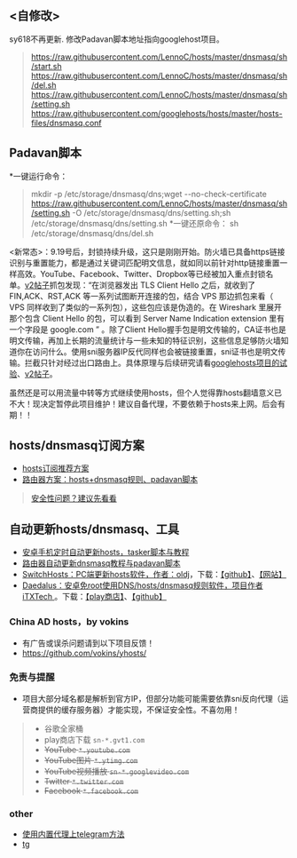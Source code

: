 ## <自修改>
sy618不再更新. 修改Padavan脚本地址指向googlehost项目。
>https://raw.githubusercontent.com/LennoC/hosts/master/dnsmasq/sh/start.sh
>https://raw.githubusercontent.com/LennoC/hosts/master/dnsmasq/sh/del.sh
>https://raw.githubusercontent.com/LennoC/hosts/master/dnsmasq/sh/setting.sh
>https://raw.githubusercontent.com/googlehosts/hosts/master/hosts-files/dnsmasq.conf

## Padavan脚本
*一键运行命令：
>mkdir -p /etc/storage/dnsmasq/dns;wget --no-check-certificate https://raw.githubusercontent.com/LennoC/hosts/master/dnsmasq/sh/setting.sh -O /etc/storage/dnsmasq/dns/setting.sh;sh /etc/storage/dnsmasq/dns/setting.sh
*一键还原命令：
>sh /etc/storage/dnsmasq/dns/del.sh

<新常态>：9.19号后，封锁持续升级，这只是刚刚开始。防火墙已具备https链接识别与重置能力，都是通过关键词匹配明文信息，就如同以前针对http链接重置一样高效。YouTube、Facebook、Twitter、Dropbox等已经被加入重点封锁名单。[v2帖子](https://www.v2ex.com/t/395195)抓包发现：“在浏览器发出 TLS Client Hello 之后，就收到了 FIN,ACK、RST,ACK 等一系列试图断开连接的包，结合 VPS 那边抓包来看（ VPS 同样收到了类似的一系列包），这些包应该是伪造的。在 Wireshark 里展开那个包含 Client Hello 的包，可以看到 Server Name Indication extension 里有一个字段是 google.com ” 。除了Client Hello握手包是明文传输的，CA证书也是明文传输，再加上长期的流量统计与一些未知的特征识别，这些信息足够防火墙知道你在访问什么。使用sni服务器IP反代同样也会被链接重置，sni证书也是明文传输。拦截只针对经过出口路由上。具体原理与后续研究请看[googlehosts项目的试验](https://github.com/googlehosts/hosts/issues/87)、[v2帖子](https://www.v2ex.com/t/395195)。

虽然还是可以用流量中转等方式继续使用hosts，但个人觉得靠hosts翻墙意义已不大！现决定暂停此项目维护！建议自备代理，不要依赖于hosts来上网。后会有期！！

## hosts/dnsmasq订阅方案
- [hosts订阅推荐方案](https://github.com/sy618/hosts/blob/master/md/hosts%E8%AE%A2%E9%98%85%E6%96%B9%E6%A1%88.md)
- [路由器方案：hosts+dnsmasq规则、padavan脚本](https://github.com/sy618/hosts/blob/master/dnsmasq/dnsmasq.md)
> [安全性问题？建议先看看](https://github.com/sy618/hosts/tree/master/dnsmasq/%E5%AE%89%E5%85%A8%E9%97%AE%E9%A2%98)

## 自动更新hosts/dnsmasq、工具
* [安卓手机定时自动更新hosts，tasker脚本与教程](https://github.com/sy618/hosts/tree/master/%E5%AE%89%E5%8D%93%E8%87%AA%E5%8A%A8%E6%9B%B4%E6%96%B0hosts)
* [路由器自动更新dnsmasq教程与padavan脚本](https://github.com/sy618/hosts/blob/master/dnsmasq/dnsmasq.md)
* [SwitchHosts：PC端更新hosts软件，作者：oldj](https://github.com/oldj/SwitchHosts/blob/master/README.md)，下载：[【github】](https://github.com/oldj/SwitchHosts/releases)、[【网站】](https://oldj.github.io/SwitchHosts)
* [Daedalus：安卓免root使用DNS/hosts/dnsmasq规则软件，项目作者iTXTech ](https://github.com/iTXTech/Daedalus)。下载：[【play商店】](https://play.google.com/store/apps/details?id=org.itxtech.daedalus)、[【github】](https://github.com/iTXTech/Daedalus/releases)

### China AD hosts，by vokins
* 有广告或误杀问题请到以下项目反馈！
* https://github.com/vokins/yhosts/

### 免责与提醒
* 项目大部分域名都是解析到官方IP，但部分功能可能需要依靠sni反向代理（运营商提供的缓存服务器）才能实现，不保证安全性。不喜勿用！
> - 谷歌全家桶
> - play商店下载 `sn-*.gvt1.com`
> - ~~YouTube `*.youtube.com`~~
> - ~~YouTube图片 `*.ytimg.com`~~
> - ~~YouTube视频播放 `sn-*.googlevideo.com`~~
> - ~~Twitter `*.twitter.com`~~
> - ~~Facebook `*.facebook.com`~~

### other
* [使用内置代理上telegram方法](https://github.com/sy618/hosts/blob/master/md/telegram.md)
* [tg](https://t.me/adfqhosts)

